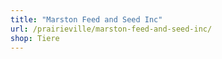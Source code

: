 ```yaml
---
title: "Marston Feed and Seed Inc"
url: /prairieville/marston-feed-and-seed-inc/
shop: Tiere
---
```

